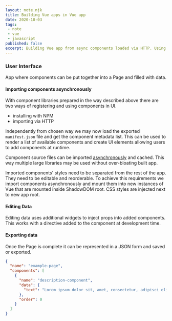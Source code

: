 ```yaml
---
layout: note.njk
title: Building Vue apps in Vue app
date: 2020-10-03
tags: 
 - note
 - vue
 - javascript
published: false
excerpt: Building Vue app from async components loaded via HTTP. Using ShadowDOM to prevent styles to cross app boundaries.
---
```


### User Interface

App where components can be put together into a Page and filled with data.

#### Importing components asynchronously

With component libraries prepared in the way described above there are two ways
of registering and using components in UI.
- installing with NPM
- importing via HTTP

Independently from chosen way we may now load the exported `manifest.json` file and get the component metadata list. This can be used to render a list of available components and create UI elements allowing users to add components at runtime.

Component source files can be imported [asynchronously](https://vuejs.org/v2/guide/components-dynamic-async.html#Async-Components) and cached. This way multiple large libraries may be used without over-bloating built app.

Imported components' styles need to be separated from the rest of the app. They need to be editable and reorderable. To achieve this requirements we import components asynchronously and mount them into new instances of Vue that are mounted inside ShadowDOM root. CSS styles are injected next to new app root.

#### Editing Data

Editing data uses additional widgets to inject props into added components. This works with a directive added to the component at development time.

#### Exporting data

Once the Page is complete it can be represented in a JSON form and saved or exported.

```json
{
  "name": "example-page",
  "components": [
    {
      "name": "description-component",
      "data": {
        "text": "Lorem ipsum dolor sit, amet, consectetur, adipisci elit"
      },
      "order": 0
    }
  ]
}
```
